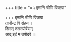 +++
title = "०५ इमानि त्रीणि विष्टपा"

+++
इमानि त्रीणि विष्टपा  
तानीन्द्र वि रोहय ।  
शिरस् ततस्योर्वराम्  
आद् इदं म उपोदरे ॥